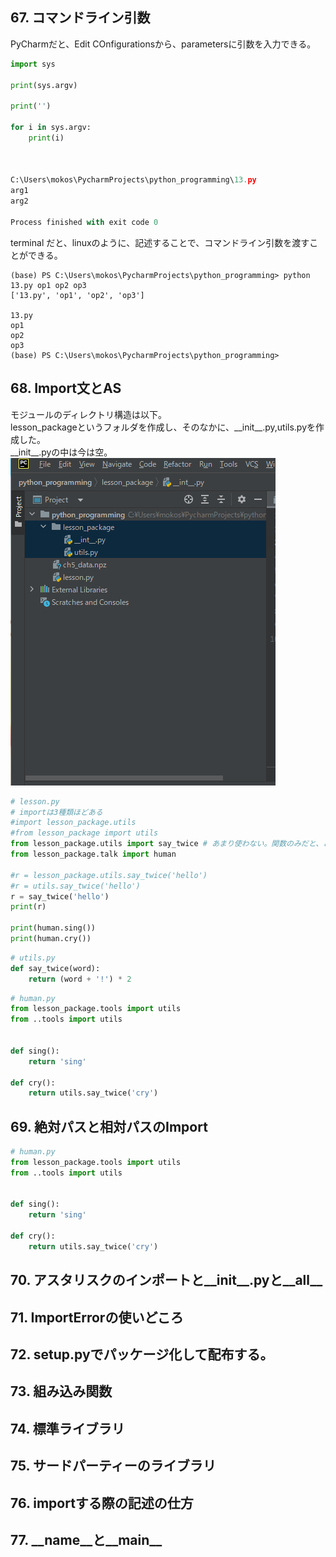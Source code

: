 ## 67. コマンドライン引数

PyCharmだと、Edit COnfigurationsから、parametersに引数を入力できる。
```python
import sys

print(sys.argv)

print('')

for i in sys.argv:
    print(i)



C:\Users\mokos\PycharmProjects\python_programming\13.py
arg1
arg2

Process finished with exit code 0

```

terminal だと、linuxのように、記述することで、コマンドライン引数を渡すことができる。
```
(base) PS C:\Users\mokos\PycharmProjects\python_programming> python 13.py op1 op2 op3  
['13.py', 'op1', 'op2', 'op3']

13.py
op1
op2
op3
(base) PS C:\Users\mokos\PycharmProjects\python_programming>

```

## 68. Import文とAS
モジュールのディレクトリ構造は以下。  
lesson_packageというフォルダを作成し、そのなかに、\_\_init__.py,utils.pyを作成した。  
\_\_init__.pyの中は今は空。  
![modules](__init__.py.png)

```python
# lesson.py
# importは3種類ほどある
#import lesson_package.utils
#from lesson_package import utils
from lesson_package.utils import say_twice # あまり使わない。関数のみだと、どこからの関数かわかりにくくなる。
from lesson_package.talk import human

#r = lesson_package.utils.say_twice('hello')
#r = utils.say_twice('hello')
r = say_twice('hello')
print(r)

print(human.sing())
print(human.cry())
```

```python
# utils.py
def say_twice(word):
    return (word + '!') * 2
```

```python
# human.py
from lesson_package.tools import utils
from ..tools import utils


def sing():
    return 'sing'

def cry():
    return utils.say_twice('cry')
```

## 69. 絶対パスと相対パスのImport
```python
# human.py
from lesson_package.tools import utils
from ..tools import utils


def sing():
    return 'sing'

def cry():
    return utils.say_twice('cry')
```


## 70. アスタリスクのインポートと__init__.pyと__all__

## 71. ImportErrorの使いどころ

## 72. setup.pyでパッケージ化して配布する。

## 73. 組み込み関数

## 74. 標準ライブラリ

## 75. サードパーティーのライブラリ

## 76. importする際の記述の仕方

## 77. \_\_name__と__main__
